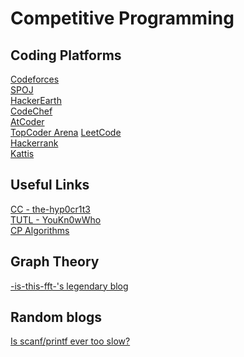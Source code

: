 # Competitive Programming

## Coding Platforms
[Codeforces](https://codeforces.com/)\
[SPOJ](https://www.spoj.com/)\
[HackerEarth](https://www.hackerearth.com/)\
[CodeChef](https://www.codechef.com)\
[AtCoder](https://atcoder.jp/)\
[TopCoder Arena](https://arena.topcoder.com/index.html#/u/dashboard)
[LeetCode](https://leetcode.com/)\
[Hackerrank](https://www.hackerrank.com/)\
[Kattis](https://open.kattis.com)


## Useful Links
[CC - the-hyp0cr1t3](https://github.com/the-hyp0cr1t3/CC/tree/master)\
[TUTL - YouKn0wWho](https://codeforces.com/blog/entry/95106)\
[CP Algorithms](https://cp-algorithms.com/)


## Graph Theory
[-is-this-fft-'s legendary blog](https://codeforces.com/blog/entry/68138)


## Random blogs
[Is scanf/printf ever too slow?](https://codeforces.com/blog/entry/68043)